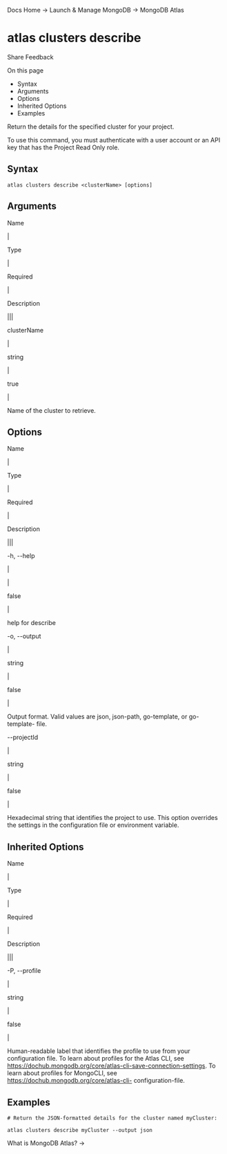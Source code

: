 Docs Home → Launch & Manage MongoDB → MongoDB Atlas

# atlas clusters describe

Share Feedback

On this page

  * Syntax
  * Arguments
  * Options
  * Inherited Options
  * Examples

Return the details for the specified cluster for your project.

To use this command, you must authenticate with a user account or an API key
that has the Project Read Only role.

## Syntax

    
    
    atlas clusters describe <clusterName> [options]  
      
  
## Arguments

Name

|

Type

|

Required

|

Description  
  
|||  
  
clusterName

|

string

|

true

|

Name of the cluster to retrieve.  
  
## Options

Name

|

Type

|

Required

|

Description  
  
|||  
  
-h, --help

|

|

false

|

help for describe  
  
-o, --output

|

string

|

false

|

Output format. Valid values are json, json-path, go-template, or go-template-
file.  
  
\--projectId

|

string

|

false

|

Hexadecimal string that identifies the project to use. This option overrides
the settings in the configuration file or environment variable.  
  
## Inherited Options

Name

|

Type

|

Required

|

Description  
  
|||  
  
-P, --profile

|

string

|

false

|

Human-readable label that identifies the profile to use from your
configuration file. To learn about profiles for the Atlas CLI, see
https://dochub.mongodb.org/core/atlas-cli-save-connection-settings. To learn
about profiles for MongoCLI, see https://dochub.mongodb.org/core/atlas-cli-
configuration-file.  
  
## Examples

    
    
    # Return the JSON-formatted details for the cluster named myCluster:  
      
    atlas clusters describe myCluster --output json  
  
What is MongoDB Atlas? →

